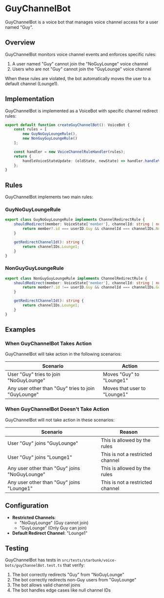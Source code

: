 # GuyChannelBot

GuyChannelBot is a voice bot that manages voice channel access for a user named "Guy".

## Overview

GuyChannelBot monitors voice channel events and enforces specific rules:
1. A user named "Guy" cannot join the "NoGuyLounge" voice channel
2. Users who are not "Guy" cannot join the "GuyLounge" voice channel

When these rules are violated, the bot automatically moves the user to a default channel (Lounge1).

## Implementation

GuyChannelBot is implemented as a VoiceBot with specific channel redirect rules:

```typescript
export default function createGuyChannelBot(): VoiceBot {
	const rules = [
		new GuyNoGuyLoungeRule(),
		new NonGuyGuyLoungeRule()
	];

	const handler = new VoiceChannelRuleHandler(rules);
	return {
		handleVoiceStateUpdate: (oldState, newState) => handler.handleVoiceState(oldState, newState)
	};
}
```

## Rules

GuyChannelBot implements two main rules:

### GuyNoGuyLoungeRule

```typescript
export class GuyNoGuyLoungeRule implements ChannelRedirectRule {
	shouldRedirect(member: VoiceState['member'], channelId: string | null): boolean {
		return member?.id === userID.Guy && channelId === channelIDs.NoGuyLounge;
	}

	getRedirectChannelId(): string {
		return channelIDs.Lounge1;
	}
}
```

### NonGuyGuyLoungeRule

```typescript
export class NonGuyGuyLoungeRule implements ChannelRedirectRule {
	shouldRedirect(member: VoiceState['member'], channelId: string | null): boolean {
		return member?.id !== userID.Guy && channelId === channelIDs.GuyLounge;
	}

	getRedirectChannelId(): string {
		return channelIDs.Lounge1;
	}
}
```

## Examples

### When GuyChannelBot Takes Action

GuyChannelBot will take action in the following scenarios:

| Scenario | Action |
|----------|--------|
| User "Guy" tries to join "NoGuyLounge" | Moves "Guy" to "Lounge1" |
| Any user other than "Guy" tries to join "GuyLounge" | Moves that user to "Lounge1" |

### When GuyChannelBot Doesn't Take Action

GuyChannelBot will not take action in these scenarios:

| Scenario | Reason |
|----------|--------|
| User "Guy" joins "GuyLounge" | This is allowed by the rules |
| User "Guy" joins "Lounge1" | This is not a restricted channel |
| Any user other than "Guy" joins "NoGuyLounge" | This is allowed by the rules |
| Any user other than "Guy" joins "Lounge1" | This is not a restricted channel |

## Configuration

- **Restricted Channels**:
  - "NoGuyLounge" (Guy cannot join)
  - "GuyLounge" (Only Guy can join)
- **Default Redirect Channel**: "Lounge1"

## Testing

GuyChannelBot has tests in `src/tests/starbunk/voice-bots/guyChannelBot.test.ts` that verify:

1. The bot correctly redirects "Guy" from "NoGuyLounge"
2. The bot correctly redirects non-Guy users from "GuyLounge"
3. The bot allows valid channel joins
4. The bot handles edge cases like null channel IDs
